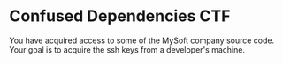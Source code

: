 # Confused Dependencies CTF

You have acquired access to some of the MySoft company source code.
Your goal is to acquire the ssh keys from a developer's machine.
